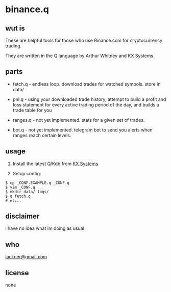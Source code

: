 # binance.q

## wut is

These are helpful tools for those who use Binance.com for cryptocurrency trading.

They are written in the Q language by Arthur Whitney and KX Systems.

## parts

* fetch.q - endless loop. download trades for watched symbols. store in data/

* pnl.q - using your downloaded trade history, attempt to build a profit and loss statement for every active trading period of the day, and builds a trade table for you

* ranges.q - not yet implemented. stats for a given set of trades.

* bot.q - not yet implemented. telegram bot to send you alerts when ranges reach certain levels.

## usage

1. Install the latest Q/Kdb from [KX Systems](http://www.kx.com/)

2. Setup config:
```
$ cp _CONF.EXAMPLE.q _CONF.q
$ vim _CONF.q
$ mkdir data/ logs/
$ q fetch.q
# etc..
```

## disclaimer

i have no idea what im doing as usual

## who

lackner@gmail.com

## license

none



